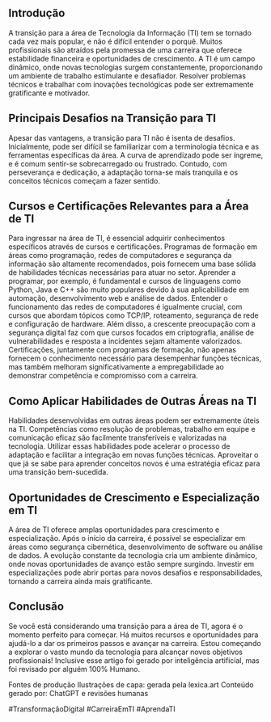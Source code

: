 ## Introdução
A transição para a área de Tecnologia da Informação (TI) tem se tornado cada vez mais popular, e não é difícil entender o porquê. Muitos profissionais são atraídos pela promessa de uma carreira que oferece estabilidade financeira e oportunidades de crescimento. A TI é um campo dinâmico, onde novas tecnologias surgem constantemente, proporcionando um ambiente de trabalho estimulante e desafiador. Resolver problemas técnicos e trabalhar com inovações tecnológicas pode ser extremamente gratificante e motivador.

## Principais Desafios na Transição para TI
Apesar das vantagens, a transição para TI não é isenta de desafios. Inicialmente, pode ser difícil se familiarizar com a terminologia técnica e as ferramentas específicas da área. 
A curva de aprendizado pode ser íngreme, e é comum sentir-se sobrecarregado ou frustrado. Contudo, com perseverança e dedicação, a adaptação torna-se mais tranquila e os conceitos técnicos começam a fazer sentido.

## Cursos e Certificações Relevantes para a Área de TI
Para ingressar na área de TI, é essencial adquirir conhecimentos específicos através de cursos e certificações. 
Programas de formação em áreas como programação, redes de computadores e segurança da informação são altamente recomendados, pois fornecem uma base sólida de habilidades técnicas necessárias para atuar no setor. 
Aprender a programar, por exemplo, é fundamental e cursos de linguagens como Python, Java e C++ são muito populares devido à sua aplicabilidade em automação, desenvolvimento web e análise de dados. 
Entender o funcionamento das redes de computadores é igualmente crucial, com cursos que abordam tópicos como TCP/IP, roteamento, segurança de rede e configuração de hardware.
Além disso, a crescente preocupação com a segurança digital faz com que cursos focados em criptografia, análise de vulnerabilidades e resposta a incidentes sejam altamente valorizados. 
Certificações, juntamente com programas de formação, não apenas fornecem o conhecimento necessário para desempenhar funções técnicas, mas também melhoram significativamente a empregabilidade ao demonstrar competência e compromisso com a carreira.

## Como Aplicar Habilidades de Outras Áreas na TI
Habilidades desenvolvidas em outras áreas podem ser extremamente úteis na TI. Competências como resolução de problemas, trabalho em equipe e comunicação eficaz são facilmente transferíveis e valorizadas na tecnologia.
Utilizar essas habilidades pode acelerar o processo de adaptação e facilitar a integração em novas funções técnicas. Aproveitar o que já se sabe para aprender conceitos novos é uma estratégia eficaz para uma transição bem-sucedida.

## Oportunidades de Crescimento e Especialização em TI
A área de TI oferece amplas oportunidades para crescimento e especialização. Após o início da carreira, é possível se especializar em áreas como segurança cibernética, desenvolvimento de software ou análise de dados. 
A evolução constante da tecnologia cria um ambiente dinâmico, onde novas oportunidades de avanço estão sempre surgindo. Investir em especializações pode abrir portas para novos desafios e responsabilidades, tornando a carreira ainda mais gratificante.

## Conclusão
Se você está considerando uma transição para a área de TI, agora é o momento perfeito para começar. Há muitos recursos e oportunidades para ajudá-lo a dar os primeiros passos e avançar na carreira. 
Estou começando a explorar o vasto mundo da tecnologia para alcançar novos objetivos profissionais! 
Inclusive esse artigo foi gerado por inteligência artificial, mas foi revisado por alguém 100% Humano.



Fontes de produção
Ilustrações de capa: gerada pela lexica.art
Conteúdo gerado por: ChatGPT e revisões humanas

#TransformaçãoDigital #CarreiraEmTI #AprendaTI
